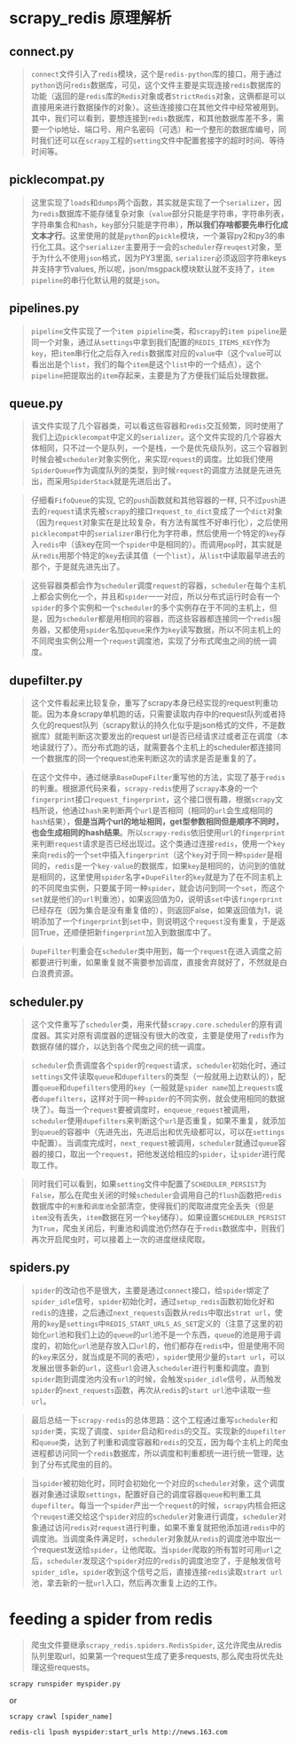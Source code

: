 # scrapy_redis 原理解析

## connect.py

> `connect`文件引入了`redis`模块，这个是`redis-python`库的接口，用于通过`python`访问`redis`数据库，可见，这个文件主要是实现连接`redis`数据库的功能（返回的是`redis`库的`Redis`对象或者`StrictRedis`对象，这俩都是可以直接用来进行数据操作的对象）。这些连接接口在其他文件中经常被用到。其中，我们可以看到，要想连接到`redis`数据库，和其他数据库差不多，需要一个ip地址、端口号、用户名密码（可选）和一个整形的数据库编号，同时我们还可以在`scrapy`工程的`setting`文件中配置套接字的超时时间、等待时间等。

## picklecompat.py

> 这里实现了`loads`和`dumps`两个函数，其实就是实现了一个`serializer`，因为`redis`数据库不能存储复杂对象（`value`部分只能是字符串，字符串列表，字符串集合和`hash`，`key`部分只能是字符串），**所以我们存啥都要先串行化成文本才行**。这里使用的就是`python`的`pickle`模块，一个兼容py2和py3的串行化工具。这个`serializer`主要用于一会的`scheduler`存`reuqest`对象，至于为什么不使用`json`格式，因为PY3里面, `serializer`必须返回字符串keys并支持字节values, 所以呢，json/msgpack模块默认就不支持了，`item pipeline`的串行化默认用的就是`json`。

## pipelines.py

> `pipeline`文件实现了一个`item pipieline`类，和`scrapy`的`item pipeline`是同一个对象，通过从`settings`中拿到我们配置的`REDIS_ITEMS_KEY`作为`key`，把`item`串行化之后存入`redis`数据库对应的`value`中（这个`value`可以看出出是个`list`，我们的每个`item`是这个`list`中的一个结点），这个`pipeline`把提取出的`item`存起来，主要是为了方便我们延后处理数据。

## queue.py

> 该文件实现了几个容器类，可以看这些容器和`redis`交互频繁，同时使用了我们上边`picklecompat`中定义的`serializer`。这个文件实现的几个容器大体相同，只不过一个是队列，一个是栈，一个是优先级队列，这三个容器到时候会被`scheduler`对象实例化，来实现`request`的调度。比如我们使用`SpiderQueue`作为调度队列的类型，到时候`request`的调度方法就是先进先出，而采用`SpiderStack`就是先进后出了。

> 仔细看`FifoQueue`的实现, 它的`push`函数就和其他容器的一样, 只不过`push`进去的`request`请求先被`scrapy`的接口`request_to_dict`变成了一个`dict`对象（因为`request`对象实在是比较复杂，有方法有属性不好串行化），之后使用`picklecompat`中的`serializer`串行化为字符串，然后使用一个特定的`key`存入`redis`中（该key在同一个`spider`中是相同的）。而调用`pop`时，其实就是从`redis`用那个特定的`key`去读其值（一个`list`），从`list`中读取最早进去的那个，于是就先进先出了。

> 这些容器类都会作为`scheduler`调度`request`的容器，`scheduler`在每个主机上都会实例化一个，并且和`spider`一一对应，所以分布式运行时会有一个`spider`的多个实例和一个`scheduler`的多个实例存在于不同的主机上，但是，因为`scheduler`都是用相同的容器，而这些容器都连接同一个`redis`服务器，又都使用`spider`名加`queue`来作为`key`读写数据，所以不同主机上的不同爬虫实例公用一个`request`调度池，实现了分布式爬虫之间的统一调度。

## dupefilter.py

> 这个文件看起来比较复杂，重写了scrapy本身已经实现的request判重功能。因为本身scrapy单机跑的话，只需要读取内存中的request队列或者持久化的request队列（scrapy默认的持久化似乎是json格式的文件，不是数据库）就能判断这次要发出的request url是否已经请求过或者正在调度（本地读就行了）。而分布式跑的话，就需要各个主机上的scheduler都连接同一个数据库的同一个request池来判断这次的请求是否是重复的了。

> 在这个文件中，通过继承`BaseDupeFilter`重写他的方法，实现了基于`redis`的判重。根据源代码来看，`scrapy-redis`使用了`scrapy`本身的一个`fingerprint`接口`request_fingerprint`，这个接口很有趣，根据`scrapy`文档所说，他通过`hash`来判断两个`url`是否相同（相同的`url`会生成相同的`hash`结果），**但是当两个url的地址相同，get型参数相同但是顺序不同时，也会生成相同的hash结果**。所以`scrapy-redis`依旧使用`url`的`fingerprint`来判断`request`请求是否已经出现过。这个类通过连接`redis`，使用一个`key`来向`redis`的一个`set`中插入`fingerprint`（这个`key`对于同一种`spider`是相同的，`redis`是一个`key-value`的数据库，如果`key`是相同的，访问到的值就是相同的，这里使用`spider`名字+`DupeFilter`的`key`就是为了在不同主机上的不同爬虫实例，只要属于同一种`spider`，就会访问到同一个`set`，而这个`set`就是他们的`url`判重池），如果返回值为0，说明该`set`中该`fingerprint`已经存在（因为集合是没有重复值的），则返回False，如果返回值为1，说明添加了一个`fingerprint`到`set`中，则说明这个`request`没有重复，于是返回True，还顺便把新`fingerprint`加入到数据库中了。

> `DupeFilter`判重会在`scheduler`类中用到，每一个`request`在进入调度之前都要进行判重，如果重复就不需要参加调度，直接舍弃就好了，不然就是白白浪费资源。

## scheduler.py

> 这个文件重写了`scheduler`类，用来代替`scrapy.core.scheduler`的原有调度器。其实对原有调度器的逻辑没有很大的改变，主要是使用了`redis`作为数据存储的媒介，以达到各个爬虫之间的统一调度。

> `scheduler`负责调度各个`spider`的`request`请求，`scheduler`初始化时，通过`settings`文件读取`queue`和`dupefilters`的类型（一般就用上边默认的），配置`queue`和`dupefilters`使用的`key`（一般就是`spider name`加上`requests`或者`dupefilters`，这样对于同一种`spider`的不同实例，就会使用相同的数据块了）。每当一个`request`要被调度时，`enqueue_request`被调用，`scheduler`使用`dupefilters`来判断这个`url`是否重复，如果不重复，就添加到`queue`的容器中（先进先出，先进后出和优先级都可以，可以在`settings`中配置）。当调度完成时，`next_request`被调用，`scheduler`就通过`queue`容器的接口，取出一个`request`，把他发送给相应的`spider`，让`spider`进行爬取工作。

> 同时我们可以看到，如果`setting`文件中配置了`SCHEDULER_PERSIST`为`False`，那么在爬虫关闭的时候`scheduler`会调用自己的`flush`函数把`redis`数据库中的`判重`和`调度池`全部清空，使得我们的爬取进度完全丢失（但是`item`没有丢失，`item`数据在另一个`key`储存）。如果设置`SCHEDULER_PERSIST`为`True`，爬虫关闭后，判重池和调度池仍然存在于`redis`数据库中，则我们再次开启爬虫时，可以接着上一次的进度继续爬取。

## spiders.py

> `spider`的改动也不是很大，主要是通过`connect`接口，给`spider`绑定了`spider_idle`信号，`spider`初始化时，通过`setup_redis`函数初始化好和`redis`的连接，之后通过`next_requests`函数从`redis`中取出`strat url`，使用的`key`是`settings`中`REDIS_START_URLS_AS_SET`定义的（注意了这里的初始化`url`池和我们上边的`queue`的`url`池不是一个东西，`queue`的池是用于调度的，初始化`url`池是存放入口`url`的，他们都存在`redis`中，但是使用不同的`key`来区分，就当成是不同的表吧），`spider`使用少量的`start url`，可以发展出很多新的`url`，这些`url`会进入`scheduler`进行判重和调度。直到`spider`跑到调度池内没有`url`的时候，会触发`spider_idle`信号，从而触发`spider`的`next_requests`函数，再次从`redis`的`start url`池中读取一些`url`。

> 最后总结一下`scrapy-redis`的总体思路：这个工程通过重写`scheduler`和`spider`类，实现了调度、`spider`启动和`redis`的交互。实现新的`dupefilter`和`queue`类，达到了判重和调度容器和`redis`的交互，因为每个主机上的爬虫进程都访问同一个`redis`数据库，所以调度和判重都统一进行统一管理，达到了分布式爬虫的目的。

> 当`spider`被初始化时，同时会初始化一个对应的`scheduler`对象，这个调度器对象通过读取`settings`，配置好自己的调度容器`queue`和判重工具`dupefilter`。每当一个`spider`产出一个`request`的时候，`scrapy`内核会把这个`reuqest`递交给这个`spider`对应的`scheduler`对象进行调度，`scheduler`对象通过访问`redis`对`request`进行判重，如果不重复就把他添加进`redis`中的调度池。当调度条件满足时，`scheduler`对象就从`redis`的调度池中取出一个request发送给`spider`，让他爬取。当`spider`爬取的所有暂时可用`url`之后，`scheduler`发现这个`spider`对应的`redis`的调度池空了，于是触发信号`spider_idle`，`spider`收到这个信号之后，直接连接`redis`读取`strart url`池，拿去新的一批`url`入口，然后再次重复上边的工作。


# feeding a spider from redis

> 爬虫文件要继承`scrapy_redis.spiders.RedisSpider`, 这允许爬虫从redis队列里取url，如果第一个request生成了更多requests, 那么爬虫将优先处理这些requests。

`scrapy runspider myspider.py`

or

`scrapy crawl [spider_name]`

`redis-cli lpush myspider:start_urls http://news.163.com`
